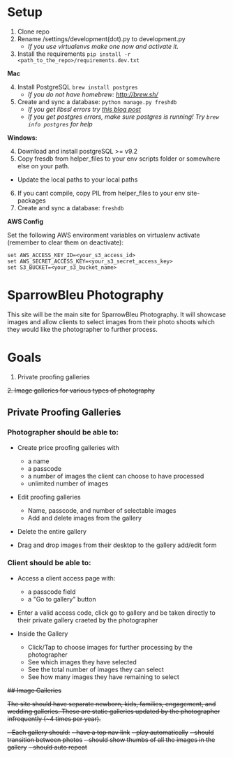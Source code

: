 Setup
===========
1. Clone repo
2. Rename /settings/development(dot).py to development.py
    - *If you use virtualenvs make one now and activate it.*
3. Install the requirements ```pip install -r <path_to_the_repo>/requirements.dev.txt```

**Mac**

4. Install PostgreSQL ```brew install postgres```
    - *If you do not have homebrew: http://brew.sh/*
5. Create and sync a database: ```python manage.py freshdb```
    - *If you get libssl errors try [this blog post](http://joshuakehn.com/2013/10/13/Postgresapp-and-psycopg2-on-OS-X.html)*
    - *If you get postgres errors, make sure postgres is running!  Try ```brew info postgres``` for help*


**Windows:**

4. Download and install postgreSQL >= v9.2
5. Copy fresdb from helper_files to your env scripts folder or somewhere else on your path.
  - Update the local paths to your local paths
6. If you cant compile, copy PIL from helper_files to your env site-packages
7. Create and sync a database: ```freshdb```


**AWS Config**

Set the following AWS environment variables on virtualenv activate (remember to clear them on deactivate):
```
set AWS_ACCESS_KEY_ID=<your_s3_access_id>
set AWS_SECRET_ACCESS_KEY=<your_s3_secret_access_key>
set S3_BUCKET=<your_s3_bucket_name>
```


SparrowBleu Photography
===========
This site will be the main site for SparrowBleu Photography.  It will showcase images and allow clients to select images from their photo shoots which they would like the photographer to further process.

# Goals

1. Private proofing galleries

~~2. Image galleries for various types of photography~~

## Private Proofing Galleries


### Photographer should be able to:

- Create price proofing galleries with
    - a name
    - a passcode
    - a number of images the client can choose to have processed
    - unlimited number of images

- Edit proofing galleries
    - Name, passcode, and number of selectable images
    - Add and delete images from the gallery

- Delete the entire gallery

- Drag and drop images from their desktop to the gallery add/edit form

### Client should be able to:

- Access a client access page with:
    - a passcode field
    - a "Go to gallery" button

- Enter a valid access code, click go to gallery and be taken directly to their private gallery craeted by the photographer

- Inside the Gallery
    - Click/Tap to choose images for further processing by the photographer
    - See which images they have selected
    - See the total number of images they can select
    - See how many images they have remaining to select


~~## Image Galleries~~

~~The site should have separate newborn, kids, families, engagement, and wedding galleries. These are static galleries updated by the photographer infrequently (~4 times per year).~~

~~- Each gallery should:~~
    ~~- have a top nav link~~
    ~~- play automatically~~
    ~~- should transition between photos~~
    ~~- should show thumbs of all the images in the gallery~~
    ~~- should auto repeat~~
